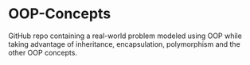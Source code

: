 # OOP-Concepts
GitHub repo containing a real-world problem modeled using OOP while taking advantage of inheritance, encapsulation, polymorphism and the other OOP concepts.
